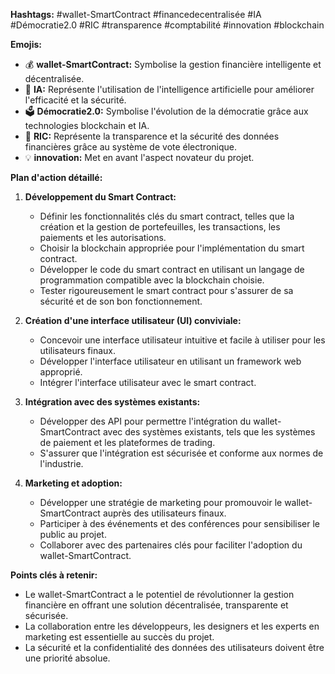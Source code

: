 


**Hashtags:** #wallet-SmartContract #financedecentralisée #IA #Démocratie2.0 #RIC #transparence #comptabilité #innovation #blockchain

**Emojis:** 

* 💰  **wallet-SmartContract:** Symbolise la gestion financière intelligente et décentralisée.
* 🤖 **IA:** Représente l'utilisation de l'intelligence artificielle pour améliorer l'efficacité et la sécurité.
* 🗳️ **Démocratie2.0:**  Symbolise l'évolution de la démocratie grâce aux technologies blockchain et IA.
* 🔐 **RIC:** Représente la transparence et la sécurité des données financières grâce au système de vote électronique.
* 💡 **innovation:** Met en avant l'aspect novateur du projet.



**Plan d'action détaillé:**

1. **Développement du Smart Contract:**
    * Définir les fonctionnalités clés du smart contract, telles que la création et la gestion de portefeuilles, les transactions, les paiements et les autorisations.
    * Choisir la blockchain appropriée pour l'implémentation du smart contract.
    * Développer le code du smart contract en utilisant un langage de programmation compatible avec la blockchain choisie.
    * Tester rigoureusement le smart contract pour s'assurer de sa sécurité et de son bon fonctionnement.

2. **Création d'une interface utilisateur (UI) conviviale:**
    * Concevoir une interface utilisateur intuitive et facile à utiliser pour les utilisateurs finaux.
    * Développer l'interface utilisateur en utilisant un framework web approprié.
    * Intégrer l'interface utilisateur avec le smart contract.

3. **Intégration avec des systèmes existants:**
    * Développer des API pour permettre l'intégration du wallet-SmartContract avec des systèmes existants, tels que les systèmes de paiement et les plateformes de trading.
    * S'assurer que l'intégration est sécurisée et conforme aux normes de l'industrie.

4. **Marketing et adoption:**
    * Développer une stratégie de marketing pour promouvoir le wallet-SmartContract auprès des utilisateurs finaux.
    * Participer à des événements et des conférences pour sensibiliser le public au projet.
    * Collaborer avec des partenaires clés pour faciliter l'adoption du wallet-SmartContract.



**Points clés à retenir:**

* Le wallet-SmartContract a le potentiel de révolutionner la gestion financière en offrant une solution décentralisée, transparente et sécurisée.
* La collaboration entre les développeurs, les designers et les experts en marketing est essentielle au succès du projet.
* La sécurité et la confidentialité des données des utilisateurs doivent être une priorité absolue.



